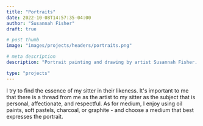 ```yaml
---
title: "Portraits"
date: 2022-10-08T14:57:35-04:00
author: "Susannah Fisher"
draft: true

# post thumb
image: "images/projects/headers/portraits.png"

# meta description
description: "Portrait painting and drawing by artist Susannah Fisher. She makes portraits using oil paint, soft pastels, or charcoal."

type: "projects"
---
```

I try to find the essence of my sitter in their likeness. It's important to me that there is a thread from me as the artist to my sitter as the subject that is personal, affectionate, and respectful. As for medium, I enjoy using oil paints, soft pastels, charcoal, or graphite - and choose a medium that best expresses the portrait.